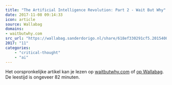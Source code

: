 ```yaml
---
title: "The Artificial Intelligence Revolution: Part 2 - Wait But Why"
date: 2017-11-08 09:14:33
icon: article
source: Wallabag
domains:
- waitbutwhy.com
src_url: "https://wallabag.sanderdorigo.nl/share/618ef330291cf5.20154009"
2017: "11"
categories:
    - "critical-thought"
    - "ai"
---
```

Het oorspronkelijke artikel kan je lezen op [waitbutwhy.com](https://waitbutwhy.com/2015/01/artificial-intelligence-revolution-2.html) of [op Wallabag](https://wallabag.sanderdorigo.nl/share/618ef330291cf5.20154009). De leestijd is ongeveer 82 minuten.
